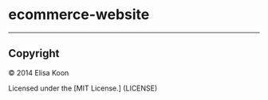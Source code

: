 ecommerce-website
=================

---

## Copyright

© 2014 Elisa Koon

Licensed under the [MIT License.] (LICENSE)
